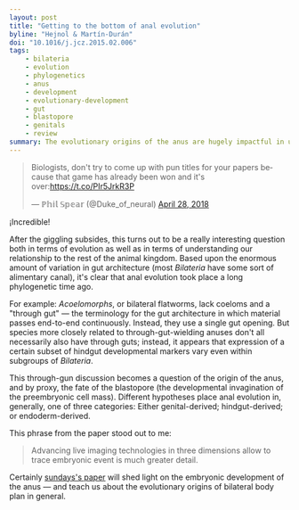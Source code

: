 ```yaml
---
layout: post
title: "Getting to the bottom of anal evolution"
byline: "Hejnol & Martín-Durán"
doi: "10.1016/j.jcz.2015.02.006"
tags:
    - bilateria
    - evolution
    - phylogenetics
    - anus
    - development
    - evolutionary-development
    - gut
    - blastopore
    - genitals
    - review
summary: The evolutionary origins of the anus are hugely impactful in understanding the organization of the animal world, but it's also hotly debated.
---
```


<blockquote class="twitter-tweet" data-lang="en"><p lang="en" dir="ltr">Biologists, don&#39;t try to come up with pun titles for your papers because that game has already been won and it&#39;s over:<a href="https://t.co/PIr5JrkR3P">https://t.co/PIr5JrkR3P</a></p>&mdash; ℙ𝕙𝕚𝕝 𝕊𝕡𝕖𝕒𝕣 (@Duke_of_neural) <a href="https://twitter.com/Duke_of_neural/status/990088996167475200?ref_src=twsrc%5Etfw">April 28, 2018</a></blockquote>
<script async src="https://platform.twitter.com/widgets.js" charset="utf-8"></script>


¡Incredible!

After the giggling subsides, this turns out to be a really interesting question both in terms of evolution as well as in terms of understanding our relationship to the rest of the animal kingdom. Based upon the enormous amount of variation in gut architecture (most _Bilateria_ have some sort of alimentary canal), it's clear that anal evolution took place a long phylogenetic time ago.

For example: _Acoelomorphs_, or bilateral flatworms, lack coeloms and a "through gut" — the terminology for the gut architecture in which material passes end-to-end continuously. Instead, they use a single gut opening. But species more closely related to through-gut-wielding anuses don't all necessarily also have through guts; instead, it appears that expression of a certain subset of hindgut developmental markers vary even within subgroups of _Bilateria_.

This through-gun discussion becomes a question of the origin of the anus, and by proxy, the fate of the blastopore (the developmental invagination of the preembryonic cell mass). Different hypotheses place anal evolution in, generally, one of three categories: Either genital-derived; hindgut-derived; or endoderm-derived.

This phrase from the paper stood out to me:

> Advancing live imaging technologies in three dimensions allow to trace embryonic event is much greater detail.

Certainly [sundays's paper](http://blog.jordan.matelsky.com/365papers/251/) will shed light on the embryonic development of the anus — and teach us about the evolutionary origins of bilateral body plan in general.
